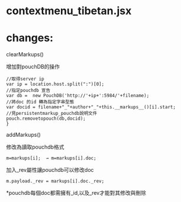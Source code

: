 # contextmenu_tibetan.jsx

# changes:

clearMarkups()

增加對pouchDB的操作

    //取得server ip
    var ip = location.host.split(":")[0]; 
	//指定pouchdb 宣告
	var db =  new PouchDB('http://'+ip+':5984/'+filename);
	//將doc 的id 轉為指定字串型態
	var docid = filename+"_"+author+"_"+this.__markups__()[i].start;
	//見persistentmarkup_pouchdb說明文件
	pouch.removetopouch(db,docid);
	}
	
addMarkups()

修改為讀取pouchdb格式

    m=markups[i];  → m=markups[i].doc;
	
加入_rev屬性讓pouchdb可以修改doc

	m.payload._rev = markups[i].doc._rev; 

*pouchdb每個doc都需擁有_id,以及_rev才能對其修改與刪除